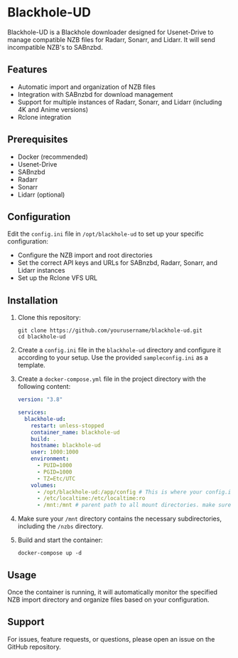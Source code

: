 # Blackhole-UD

Blackhole-UD is a Blackhole downloader designed for Usenet-Drive to manage compatible NZB files for Radarr, Sonarr, and Lidarr.
It will send incompatible NZB's to SABnzbd.

## Features

- Automatic import and organization of NZB files
- Integration with SABnzbd for download management
- Support for multiple instances of Radarr, Sonarr, and Lidarr (including 4K and Anime versions)
- Rclone integration

## Prerequisites

- Docker (recommended)
- Usenet-Drive
- SABnzbd
- Radarr
- Sonarr
- Lidarr (optional)

## Configuration

Edit the `config.ini` file in `/opt/blackhole-ud` to set up your specific configuration:

- Configure the NZB import and root directories
- Set the correct API keys and URLs for SABnzbd, Radarr, Sonarr, and Lidarr instances
- Set up the Rclone VFS URL

## Installation

1. Clone this repository:
   ```
   git clone https://github.com/yourusername/blackhole-ud.git
   cd blackhole-ud
   ```

2. Create a `config.ini` file in the `blackhole-ud` directory and configure it according to your setup. Use the provided `sampleconfig.ini` as a template.

3. Create a `docker-compose.yml` file in the project directory with the following content:
   ```yaml
   version: "3.8"

   services:
     blackhole-ud:
       restart: unless-stopped
       container_name: blackhole-ud
       build: .
       hostname: blackhole-ud
       user: 1000:1000
       environment:
         - PUID=1000
         - PGID=1000
         - TZ=Etc/UTC
       volumes:
         - /opt/blackhole-ud:/app/config # This is where your config.ini file is located
         - /etc/localtime:/etc/localtime:ro
         - /mnt:/mnt # parent path to all mount directories. make sure /nzbs directory is within here too
   ```

4. Make sure your `/mnt` directory contains the necessary subdirectories, including the `/nzbs` directory.

5. Build and start the container:
   ```
   docker-compose up -d
   ```
## Usage

Once the container is running, it will automatically monitor the specified NZB import directory and organize files based on your configuration.

## Support

For issues, feature requests, or questions, please open an issue on the GitHub repository.
